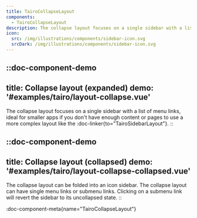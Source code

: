 ```yaml
---
title: TairoCollapseLayout
components:
  - TairoCollapseLayout
description: The collapse layout focuses on a single sidebar with a list of menu links.
icon:
  src: /img/illustrations/components/sidebar-icon.svg
  srcDark: /img/illustrations/components/sidebar-icon.svg
---
```


::doc-component-demo
---
title: Collapse layout (expanded)
demo: '#examples/tairo/layout-collapse.vue'
---
The collapse layout focuses on a single sidebar with a list of menu links, ideal for smaller apps if you don't have enough content or pages to use a more complex layout like the :doc-linker{to="TairoSidebarLayout"}.
::

::doc-component-demo
---
title: Collapse layout (collapsed)
demo: '#examples/tairo/layout-collapse-collapsed.vue'
---
The collapse layout can be folded into an icon sidebar. The collapse layout can have single menu links or submenu links. Clicking on a submenu link will revert the sidebar to its uncollapsed state.
::

:doc-component-meta{name="TairoCollapseLayout"}
